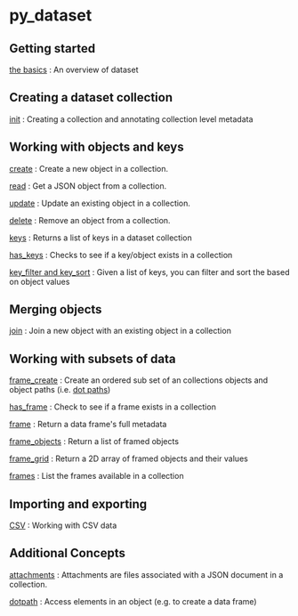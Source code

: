 
# py_dataset 

## Getting started

[the basics](basics.html)
: An overview of dataset

## Creating a dataset collection

[init](init.html)
: Creating a collection and annotating collection level metadata

## Working with objects and keys

[create](create.html)
: Create a new object in a collection.

[read](read.html)
: Get a JSON object from a collection.

[update](update.html)
: Update an existing object in a collection.

[delete](delete.html)
: Remove an object from a collection.

[keys](keys.html)
: Returns a list of keys in a dataset collection

[has_keys](keys.html)
: Checks to see if a key/object exists in a collection

[key_filter and key_sort](key_filter-and-key_sort.html)
: Given a list of keys, you can filter and sort the based on object values

## Merging objects

[join](join.html)
: Join a new object with an existing object in a collection

## Working with subsets of data

[frame_create](frame.html)
: Create an ordered sub set of an collections objects and object paths (i.e. [dot paths](dot_path.html))

[has_frame](frame.html)
: Check to see if a frame exists in a collection

[frame](frame.html)
: Return a data frame's full metadata

[frame_objects](frame_objects.html)
: Return a list of framed objects

[frame_grid](frame_grid.html)
: Return a 2D array of framed objects and their values

[frames](frames.html)
: List the frames available in a collection

## Importing and exporting

[CSV](csv.html)
: Working with CSV data

## Additional Concepts

[attachments](attachments.html)
: Attachments are files associated with a JSON document in a collection.

[dotpath](dotpath.html)
: Access elements in an object (e.g. to create a data frame)

